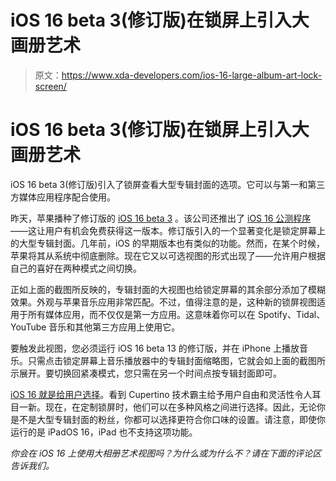 # iOS 16 beta 3(修订版)在锁屏上引入大画册艺术

> 原文：<https://www.xda-developers.com/ios-16-large-album-art-lock-screen/>

# iOS 16 beta 3(修订版)在锁屏上引入大画册艺术

iOS 16 beta 3(修订版)引入了锁屏查看大型专辑封面的选项。它可以与第一和第三方媒体应用程序配合使用。

昨天，苹果播种了修订版的 [iOS 16 beta 3](https://www.xda-developers.com/ios-16-beta-3/) 。该公司还推出了 [iOS 16 公测程序](https://www.xda-developers.com/ios-16-public-beta/)——这让用户有机会免费获得这一版本。修订版引入的一个显著变化是锁定屏幕上的大型专辑封面。几年前，iOS 的早期版本也有类似的功能。然而，在某个时候，苹果将其从系统中彻底删除。现在它又以可选视图的形式出现了——允许用户根据自己的喜好在两种模式之间切换。

正如上面的截图所反映的，专辑封面的大视图也给锁定屏幕的其余部分添加了模糊效果。外观与苹果音乐应用非常匹配。不过，值得注意的是，这种新的锁屏视图适用于所有媒体应用，而不仅仅是第一方应用。这意味着你可以在 Spotify、Tidal、YouTube 音乐和其他第三方应用上使用它。

要触发此视图，您必须运行 iOS 16 beta 13 的修订版，并在 iPhone 上播放音乐。只需点击锁定屏幕上音乐播放器中的专辑封面缩略图，它就会如上面的截图所示展开。要切换回紧凑模式，您只需在另一个时间点按专辑封面即可。

[iOS 16 就是给用户选择](https://www.xda-developers.com/editorial-ios-16-reflects-android-submission/)。看到 Cupertino 技术霸主给予用户自由和灵活性令人耳目一新。现在，在定制锁屏时，他们可以在多种风格之间进行选择。因此，无论你是不是大型专辑封面的粉丝，你都可以选择更符合你口味的设置。请注意，即使你运行的是 iPadOS 16，iPad 也不支持这项功能。

*你会在 iOS 16 上使用大相册艺术视图吗？为什么或为什么不？请在下面的评论区告诉我们。*